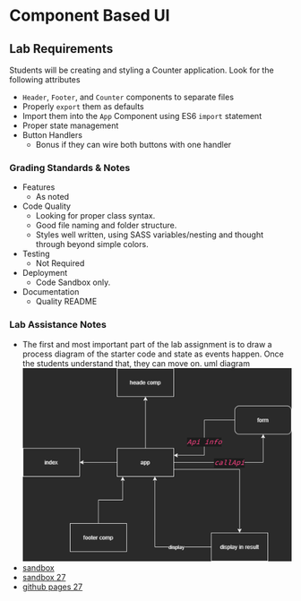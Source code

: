 # Component Based UI

## Lab Requirements

Students will be creating and styling a Counter application. Look for the following attributes

- `Header`, `Footer`, and `Counter` components to separate files
- Properly `export` them as defaults
- Import them into the `App` Component using ES6 `import` statement
- Proper state management
- Button Handlers
  - Bonus if they can wire both buttons with one handler

### Grading Standards & Notes

- Features
  - As noted
- Code Quality
  - Looking for proper class syntax.
  - Good file naming and folder structure.
  - Styles well written, using SASS variables/nesting and thought through beyond simple colors.
- Testing
  - Not Required
- Deployment
  - Code Sandbox only.
- Documentation
  - Quality README

### Lab Assistance Notes

- The first and most important part of the lab assignment is to draw a process diagram of the starter code and state as events happen. Once the students understand that, they can move on.
  uml diagram ![uml diagram](./images/uml.png)
- [sandbox](https://codesandbox.io/s/unruffled-albattani-iolzq?file=/src/index.js)
- [sandbox 27](https://codesandbox.io/s/cranky-chandrasekhar-jsjox)
- [github pages 27](https://ahmadjlallad.github.io/RESTy/)
